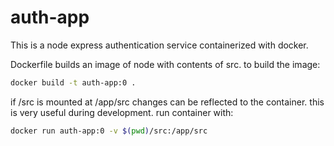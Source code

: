 # auth-app

This is a node express authentication service containerized with docker.

Dockerfile builds an image of node with contents of src. to build the image:

```sh
docker build -t auth-app:0 .
```

if /src is mounted at /app/src changes can be reflected to the container. this is very useful during development. run container with:

```sh
docker run auth-app:0 -v $(pwd)/src:/app/src
```
